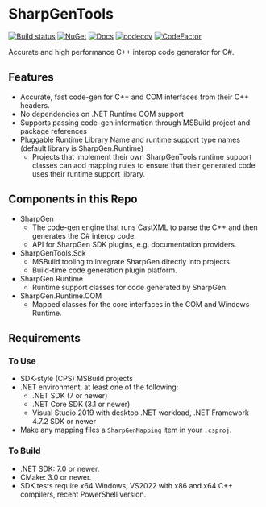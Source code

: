 # SharpGenTools

[![Build status](https://github.com/SharpGenTools/SharpGenTools/workflows/Build/badge.svg)](https://github.com/SharpGenTools/SharpGenTools/actions)
[![NuGet](https://img.shields.io/nuget/v/SharpGenTools.Sdk.svg)](https://www.nuget.org/packages/SharpGenTools.Sdk) [![Docs](https://readthedocs.org/projects/sharpgentools/badge/?version=latest)](https://sharpgentools.readthedocs.io/en/latest/) [![codecov](https://codecov.io/gh/SharpGenTools/SharpGenTools/branch/main/graph/badge.svg)](https://codecov.io/gh/SharpGenTools/SharpGenTools) [![CodeFactor](https://www.codefactor.io/repository/github/sharpgentools/sharpgentools/badge)](https://www.codefactor.io/repository/github/sharpgentools/sharpgentools)

Accurate and high performance C++ interop code generator for C#.

## Features

* Accurate, fast code-gen for C++ and COM interfaces from their C++ headers.
* No dependencies on .NET Runtime COM support
* Supports passing code-gen information through MSBuild project and package references
* Pluggable Runtime Library Name and runtime support type names (default library is SharpGen.Runtime)
  * Projects that implement their own SharpGenTools runtime support classes can add mapping rules to ensure that their generated code uses their runtime support library.

## Components in this Repo

* SharpGen
  * The code-gen engine that runs CastXML to parse the C++ and then generates the C# interop code.
  * API for SharpGen SDK plugins, e.g. documentation providers.
* SharpGenTools.Sdk
  * MSBuild tooling to integrate SharpGen directly into projects.
  * Build-time code generation plugin platform.
* SharpGen.Runtime
  * Runtime support classes for code generated by SharpGen.
* SharpGen.Runtime.COM
  * Mapped classes for the core interfaces in the COM and Windows Runtime.

## Requirements

### To Use

* SDK-style (CPS) MSBuild projects
* .NET environment, at least one of the following: 
  * .NET SDK (7 or newer)
  * .NET Core SDK (3.1 or newer)
  * Visual Studio 2019 with desktop .NET workload, .NET Framework 4.7.2 SDK or newer
* Make any mapping files a `SharpGenMapping` item in your `.csproj`.

### To Build

* .NET SDK: 7.0 or newer.
* CMake: 3.0 or newer.
* SDK tests require x64 Windows, VS2022 with x86 and x64 C++ compilers, recent PowerShell version.